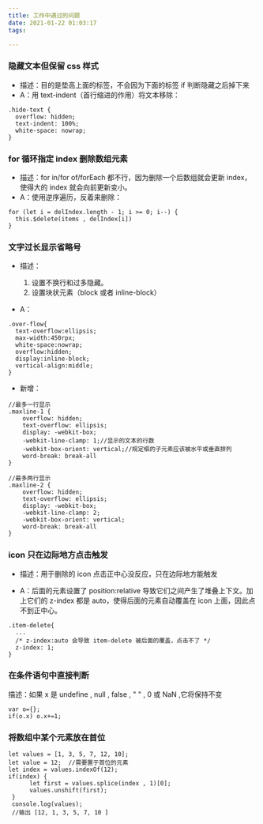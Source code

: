 ```yaml
---
title: 工作中遇过的问题
date: 2021-01-22 01:03:17
tags:

---
```


### 隐藏文本但保留 css 样式

- 描述：目的是垫高上面的标签，不会因为下面的标签 if 判断隐藏之后掉下来
- A：用 text-indent（首行缩进的作用）将文本移除：

```
.hide-text {
  overflow: hidden;
  text-indent: 100%;
  white-space: nowrap;
}
```



### for 循环指定 index 删除数组元素

- 描述：for in/for of/forEach 都不行，因为删除一个后数组就会更新 index，使得大的 index 就会向前更新变小。
- A：使用逆序遍历，反着来删除：

```
for (let i = delIndex.length - 1; i >= 0; i--) {
  this.$delete(items , delIndex[i])
}
```



### 文字过长显示省略号

- 描述：
  1. 设置不换行和过多隐藏。
  2. 设置块状元素（block 或者 inline-block）

- A：

```
.over-flow{ 
  text-overflow:ellipsis;
  max-width:450rpx; 
  white-space:nowrap; 
  overflow:hidden; 
  display:inline-block;
  vertical-align:middle;
}
```

- 新增：

```
//最多一行显示
.maxline-1 {
    overflow: hidden;
    text-overflow: ellipsis;
    display: -webkit-box;
    -webkit-line-clamp: 1;//显示的文本的行数
    -webkit-box-orient: vertical;//规定框的子元素应该被水平或垂直排列
    word-break: break-all
}

//最多两行显示
.maxline-2 {
    overflow: hidden;
    text-overflow: ellipsis;
    display: -webkit-box;
    -webkit-line-clamp: 2;
    -webkit-box-orient: vertical;
    word-break: break-all
}
```

### icon 只在边际地方点击触发

- 描述：用于删除的 icon 点击正中心没反应，只在边际地方能触发

- A：后面的元素设置了 position:relative 导致它们之间产生了堆叠上下文。加上它们的 z-index 都是 auto，使得后面的元素自动覆盖在 icon 上面，因此点不到正中心。

```
.item-delete{
  ...
  /* z-index:auto 会导致 item-delete 被后面的覆盖，点击不了 */
  z-index: 1;
}
```

### 在条件语句中直接判断

描述：如果 x 是 undefine , null , false , " " , 0 或 NaN ,它将保持不变

```
var o={};
if(o.x) o.x+=1;  
```

### 将数组中某个元素放在首位

```
let values = [1, 3, 5, 7, 12, 10];
let value = 12;  //需要置于首位的元素
let index = values.indexOf(12);
if(index) {
      let first = values.splice(index , 1)[0];
      values.unshift(first);
 }
 console.log(values);
 //输出 [12, 1, 3, 5, 7, 10 ]
```
